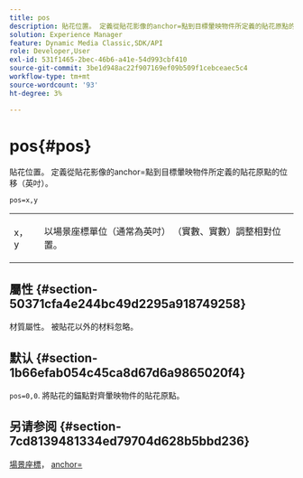 ```yaml
---
title: pos
description: 貼花位置。 定義從貼花影像的anchor=點到目標暈映物件所定義的貼花原點的位移（英吋）。
solution: Experience Manager
feature: Dynamic Media Classic,SDK/API
role: Developer,User
exl-id: 531f1465-2bec-46b6-a41e-54d993cbf410
source-git-commit: 3be1d948ac22f907169ef09b509f1cebceaec5c4
workflow-type: tm+mt
source-wordcount: '93'
ht-degree: 3%

---
```


# pos{#pos}

貼花位置。 定義從貼花影像的anchor=點到目標暈映物件所定義的貼花原點的位移（英吋）。

`pos=x,y`

<table id="simpletable_DB3B64EFB67A47AD843812324ABFAE45"> 
 <tr class="strow"> 
  <td class="stentry"> <p><span class="varname"> x</span>，<span class="varname"> y</span> </p></td> 
  <td class="stentry"> <p>以場景座標單位（通常為英吋） （實數、實數）調整相對位置。 </p></td> 
 </tr> 
</table>

## 屬性 {#section-50371cfa4e244bc49d2295a918749258}

材質屬性。 被貼花以外的材料忽略。

## 默认 {#section-1b66efab054c45ca8d67d6a9865020f4}

`pos=0,0`. 將貼花的錨點對齊暈映物件的貼花原點。

## 另请参阅 {#section-7cd8139481334ed79704d628b5bbd236}

[場景座標](../../../../../ir-api/http-protocol/image-rendering-api-ref/c-ir-http-protocol-ref/c-ir-http-protocol-syntax-and-features/c-ir-vignettes/c-ir-scene-coordinates.md#concept-528507024fa640b19a2631357febf7f1)， [anchor=](../../../../../ir-api/http-protocol/image-rendering-api-ref/c-ir-http-protocol-ref/c-ir-http-protocol-command-reference/r-ir-http-anchor.md#reference-d53923d785c9442997dc7f2199524c26)
